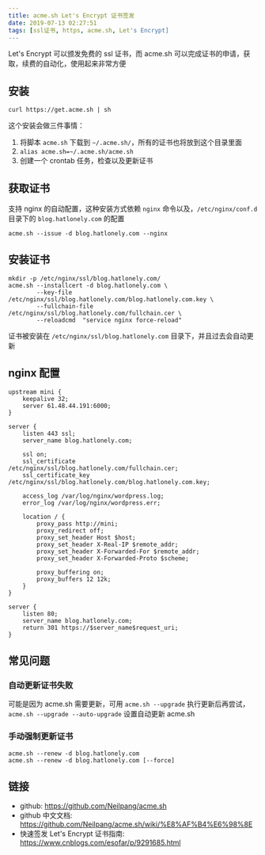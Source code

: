 ```yaml
---
title: acme.sh Let's Encrypt 证书签发
date: 2019-07-13 02:27:51
tags: [ssl证书, https, acme.sh, Let's Encrypt]
---
```


Let's Encrypt 可以颁发免费的 ssl 证书，而 acme.sh 可以完成证书的申请，获取，续费的自动化，使用起来非常方便

## 安装

```
curl https://get.acme.sh | sh
```

这个安装会做三件事情：

1. 将脚本 `acme.sh` 下载到 `~/.acme.sh/`，所有的证书也将放到这个目录里面
2. `alias acme.sh=~/.acme.sh/acme.sh`
3. 创建一个 crontab 任务，检查以及更新证书

## 获取证书

支持 nginx 的自动配置，这种安装方式依赖 `nginx` 命令以及，`/etc/nginx/conf.d` 目录下的 `blog.hatlonely.com` 的配置

```
acme.sh --issue -d blog.hatlonely.com --nginx
```

## 安装证书

```
mkdir -p /etc/nginx/ssl/blog.hatlonely.com/
acme.sh --installcert -d blog.hatlonely.com \
        --key-file /etc/nginx/ssl/blog.hatlonely.com/blog.hatlonely.com.key \
        --fullchain-file /etc/nginx/ssl/blog.hatlonely.com/fullchain.cer \
        --reloadcmd  "service nginx force-reload"
```

证书被安装在 `/etc/nginx/ssl/blog.hatlonely.com` 目录下，并且过去会自动更新

## nginx 配置

```
upstream mini {
    keepalive 32;
    server 61.48.44.191:6000;
}

server {
    listen 443 ssl;
    server_name blog.hatlonely.com;

    ssl on;
    ssl_certificate      /etc/nginx/ssl/blog.hatlonely.com/fullchain.cer;
    ssl_certificate_key  /etc/nginx/ssl/blog.hatlonely.com/blog.hatlonely.com.key;

    access_log /var/log/nginx/wordpress.log;
    error_log /var/log/nginx/wordpress.err;

    location / {
        proxy_pass http://mini;
        proxy_redirect off;
        proxy_set_header Host $host;
        proxy_set_header X-Real-IP $remote_addr;
        proxy_set_header X-Forwarded-For $remote_addr;
        proxy_set_header X-Forwarded-Proto $scheme;

        proxy_buffering on;
        proxy_buffers 12 12k;
    }
}

server {
    listen 80;
    server_name blog.hatlonely.com;
    return 301 https://$server_name$request_uri;
}
```

## 常见问题

### 自动更新证书失败

可能是因为 acme.sh 需要更新，可用 `acme.sh --upgrade` 执行更新后再尝试，`acme.sh --upgrade --auto-upgrade` 设置自动更新 acme.sh

### 手动强制更新证书

```
acme.sh --renew -d blog.hatlonely.com
acme.sh --renew -d blog.hatlonely.com [--force]
```

## 链接

- github: <https://github.com/Neilpang/acme.sh>
- github 中文文档: <https://github.com/Neilpang/acme.sh/wiki/%E8%AF%B4%E6%98%8E>
- 快速签发 Let's Encrypt 证书指南: <https://www.cnblogs.com/esofar/p/9291685.html>
